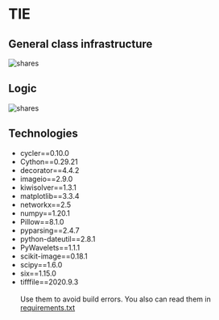 # TIE <br/>
## General class infrastructure
![shares](https://user-images.githubusercontent.com/54303323/111208557-f46c4380-85db-11eb-88c3-da4169aea3c0.jpg)
## Logic
![shares](https://user-images.githubusercontent.com/54303323/107850653-06a86580-6e15-11eb-8910-3854b2d798df.jpg)
## Technologies 
- cycler==0.10.0
- Cython==0.29.21
- decorator==4.4.2
- imageio==2.9.0
- kiwisolver==1.3.1
- matplotlib==3.3.4
- networkx==2.5
- numpy==1.20.1
- Pillow==8.1.0
- pyparsing==2.4.7
- python-dateutil==2.8.1
- PyWavelets==1.1.1
- scikit-image==0.18.1
- scipy==1.6.0
- six==1.15.0
- tifffile==2020.9.3 <br/><br/>
Use them to avoid build errors. You also can read them in [requirements.txt](https://github.com/megamott/TIE/blob/master/requirements.txt)
